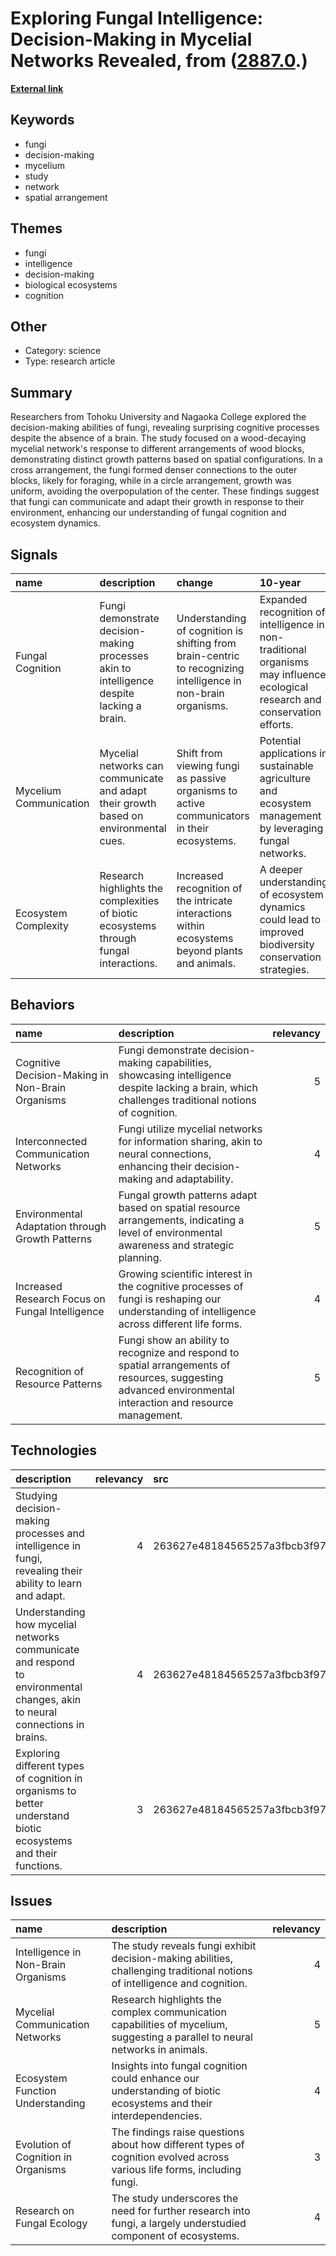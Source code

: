 # __Exploring Fungal Intelligence: Decision-Making in Mycelial Networks Revealed__, from ([2887.0](https://kghosh.substack.com/p/2887.0).)

__[External link](https://www.tohoku.ac.jp/en/press/do_fungi_recognize_shapes.html)__



## Keywords

* fungi
* decision-making
* mycelium
* study
* network
* spatial arrangement

## Themes

* fungi
* intelligence
* decision-making
* biological ecosystems
* cognition

## Other

* Category: science
* Type: research article

## Summary

Researchers from Tohoku University and Nagaoka College explored the decision-making abilities of fungi, revealing surprising cognitive processes despite the absence of a brain. The study focused on a wood-decaying mycelial network's response to different arrangements of wood blocks, demonstrating distinct growth patterns based on spatial configurations. In a cross arrangement, the fungi formed denser connections to the outer blocks, likely for foraging, while in a circle arrangement, growth was uniform, avoiding the overpopulation of the center. These findings suggest that fungi can communicate and adapt their growth in response to their environment, enhancing our understanding of fungal cognition and ecosystem dynamics.

## Signals

| name                   | description                                                                               | change                                                                                                        | 10-year                                                                                                                       | driving-force                                                                                    |   relevancy |
|:-----------------------|:------------------------------------------------------------------------------------------|:--------------------------------------------------------------------------------------------------------------|:------------------------------------------------------------------------------------------------------------------------------|:-------------------------------------------------------------------------------------------------|------------:|
| Fungal Cognition       | Fungi demonstrate decision-making processes akin to intelligence despite lacking a brain. | Understanding of cognition is shifting from brain-centric to recognizing intelligence in non-brain organisms. | Expanded recognition of intelligence in non-traditional organisms may influence ecological research and conservation efforts. | A growing interest in understanding non-human forms of intelligence and cognition in ecosystems. |           4 |
| Mycelium Communication | Mycelial networks can communicate and adapt their growth based on environmental cues.     | Shift from viewing fungi as passive organisms to active communicators in their ecosystems.                    | Potential applications in sustainable agriculture and ecosystem management by leveraging fungal networks.                     | The need for innovative solutions in agriculture and environmental conservation.                 |           5 |
| Ecosystem Complexity   | Research highlights the complexities of biotic ecosystems through fungal interactions.    | Increased recognition of the intricate interactions within ecosystems beyond plants and animals.              | A deeper understanding of ecosystem dynamics could lead to improved biodiversity conservation strategies.                     | The urgency of addressing biodiversity loss and ecosystem degradation worldwide.                 |           5 |

## Behaviors

| name                                             | description                                                                                                                                                 |   relevancy |
|:-------------------------------------------------|:------------------------------------------------------------------------------------------------------------------------------------------------------------|------------:|
| Cognitive Decision-Making in Non-Brain Organisms | Fungi demonstrate decision-making capabilities, showcasing intelligence despite lacking a brain, which challenges traditional notions of cognition.         |           5 |
| Interconnected Communication Networks            | Fungi utilize mycelial networks for information sharing, akin to neural connections, enhancing their decision-making and adaptability.                      |           4 |
| Environmental Adaptation through Growth Patterns | Fungal growth patterns adapt based on spatial resource arrangements, indicating a level of environmental awareness and strategic planning.                  |           5 |
| Increased Research Focus on Fungal Intelligence  | Growing scientific interest in the cognitive processes of fungi is reshaping our understanding of intelligence across different life forms.                 |           4 |
| Recognition of Resource Patterns                 | Fungi show an ability to recognize and respond to spatial arrangements of resources, suggesting advanced environmental interaction and resource management. |           5 |

## Technologies

| description                                                                                                                 |   relevancy | src                              |
|:----------------------------------------------------------------------------------------------------------------------------|------------:|:---------------------------------|
| Studying decision-making processes and intelligence in fungi, revealing their ability to learn and adapt.                   |           4 | 263627e48184565257a3fbcb3f9785aa |
| Understanding how mycelial networks communicate and respond to environmental changes, akin to neural connections in brains. |           4 | 263627e48184565257a3fbcb3f9785aa |
| Exploring different types of cognition in organisms to better understand biotic ecosystems and their functions.             |           3 | 263627e48184565257a3fbcb3f9785aa |

## Issues

| name                                | description                                                                                                                  |   relevancy |
|:------------------------------------|:-----------------------------------------------------------------------------------------------------------------------------|------------:|
| Intelligence in Non-Brain Organisms | The study reveals fungi exhibit decision-making abilities, challenging traditional notions of intelligence and cognition.    |           4 |
| Mycelial Communication Networks     | Research highlights the complex communication capabilities of mycelium, suggesting a parallel to neural networks in animals. |           5 |
| Ecosystem Function Understanding    | Insights into fungal cognition could enhance our understanding of biotic ecosystems and their interdependencies.             |           4 |
| Evolution of Cognition in Organisms | The findings raise questions about how different types of cognition evolved across various life forms, including fungi.      |           3 |
| Research on Fungal Ecology          | The study underscores the need for further research into fungi, a largely understudied component of ecosystems.              |           4 |